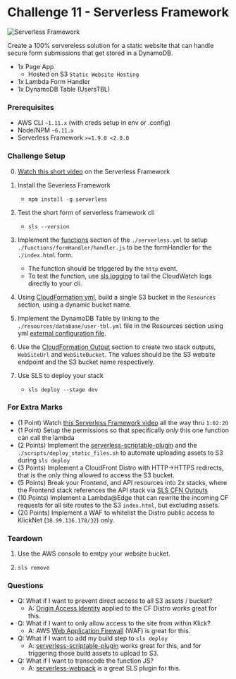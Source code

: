 # Challenge 11 - Serverless Framework

![Serverless Framework](https://camo.githubusercontent.com/b52d19ed03e87e155987ef9136997a08d5d8e95a/68747470733a2f2f7261776769742e636f6d2f6a7573747365727665726c6573732f617765736f6d652d7365727665726c6573732f6d61737465722f6c6f676f2d7365727665726c6573732e6a7067)

Create a 100% servereless solution for a static website that can handle secure form submissions that get stored in a DynamoDB.
* 1x Page App
  - Hosted on S3 `Static Website Hosting`
* 1x Lambda Form Handler
* 1x DynamoDB Table (UsersTBL)

### Prerequisites 
* AWS CLI `~1.11.x` (with creds setup in env or .config)
* Node/NPM `~6.11.x`
* Serverless Framework `>=1.9.0 <2.0.0`

### Challenge Setup
0. [Watch this short video][video-sls-explained] on the Serverless Framework

1. Install the Severless Framework
    * `npm install -g serverless`

2. Test the short form of serverless framework cli
    * `sls --version`

3. Implement the [functions][link-sls-functions] section of the `./serverless.yml` to setup `./functions/formHandler/handler.js` to be the formHandler for the `./index.html` form.
    * The function should be triggered by the `http` event.
    * To test the function, use [sls logging][link-sls-logs] to tail the CloudWatch logs directly to your cli.

4. Using [CloudFormation yml][link-cfn-s3], build a single S3 bucket in the `Resources` section, using a dynamic bucket name.

5. Implement the DynamoDB Table by linking to the `./resources/database/user-tbl.yml` file in the Resources section using yml [external configuration file][link-sls-extfile].

6. Use the [CloudFormation Output][link-cfn-outputs] section to create two stack outputs, `WebSiteUrl` and `WebSiteBucket`. The values should be the S3 website endpoint and the S3 bucket name respectively.

7. Use SLS to deploy your stack
    * `sls deploy --stage dev`

### For Extra Marks
* (1 Point) Watch [this Serverless Framework video][video-sls-talk] all the way thru `1:02:20`
* (1 Point) Setup the permissions so that specifically *only* this one function can call the lambda
* (2 Points) Implement the [serverless-scriptable-plugin][link-plugin-scriptable] and the `./scripts/deploy_static_files.sh` to automate uploading assets to S3 during `sls deploy`
* (3 Points) Implement a CloudFront Distro with HTTP->HTTPS redirects, that is the only thing allowed to access the S3 bucket.
* (5 Points) Break your Frontend, and API resources into 2x stacks, where the Frontend stack references the API stack via [SLS CFN Outputs][link-sls-cfn]
* (10 Points) Implement a Lambda@Edge that can rewrite the incoming CF requests for all site routes to the S3 `index.html`, but excluding assets.
* (20 Points) Implement a WAF to whitelist the Distro public access to KlickNet (`38.99.136.178/32`) only.

### Teardown

1. Use the AWS console to emtpy your website bucket. 

2. `sls remove`

### Questions

* Q: What if I want to prevent direct access to all S3 assets / bucket?
    * A: [Origin Access Identity][link-cfn-oai] applied to the CF Distro works great for this.
* Q: What if I want to only allow access to the site from within Klick? 
    * A: AWS [Web Application Firewall][link-cfn-waf] (WAF) is great for this.
* Q: What if I want to add my build step to `sls deploy`
    * A: [serverless-scriptable-plugin][link-plugin-scriptable] works great for this, and for triggering those build assets to upload to S3.
* Q: What if I want to transcode the function JS?
    * A: [serverless-webpack][link-plugin-webpack] is a great SLS plugin for this.

[link-sls]: http://www.serverless.com/
[link-sls-docs]: https://serverless.com/framework/docs/providers/aws/guide/intro/
[link-sls-functions]: https://serverless.com/framework/docs/providers/aws/guide/functions/
[link-sls-resources]: https://serverless.com/framework/docs/providers/aws/guide/resources/
[link-sls-variables]: https://serverless.com/framework/docs/providers/aws/guide/variables/
[link-sls-extfile]: https://serverless.com/framework/docs/providers/aws/guide/variables#multiple-configuration-files
[link-sls-logs]: https://serverless.com/framework/docs/providers/aws/cli-reference/logs/
[link-cfn-ddb]: https://docs.aws.amazon.com/AWSCloudFormation/latest/UserGuide/aws-resource-dynamodb-table.html
[link-cfn-s3]: https://docs.aws.amazon.com/AWSCloudFormation/latest/UserGuide/aws-properties-s3-bucket.html
[link-cfn-outputs]: https://docs.aws.amazon.com/AWSCloudFormation/latest/UserGuide/outputs-section-structure.html
[link-sls-cfn]: https://serverless.com/framework/docs/providers/aws/guide/variables#reference-cloudformation-outputs

[link-cfn-oai]: https://docs.aws.amazon.com/AmazonCloudFront/latest/DeveloperGuide/private-content-restricting-access-to-s3.html
[link-cfn-waf]: https://docs.aws.amazon.com/AWSCloudFormation/latest/UserGuide/aws-resource-waf-webacl.html
[link-plugin-scriptable]: https://github.com/weixu365/serverless-scriptable-plugin
[link-plugin-webpack]: https://github.com/serverless-heaven/serverless-webpack

[video-sls-talk]: https://www.youtube.com/watch?v=QsKvoluwqJw
[video-sls-explained]: https://www.youtube.com/watch?v=wP7a9IosX3g
